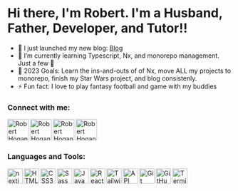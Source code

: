 
# Hi there, I'm Robert.  I'm a Husband, Father, Developer, and Tutor!!

- 🔭   I just launched my new blog: [Blog](https://blog.roberthogan.dev/ )
- 🌱   I’m currently learning Typescript, Nx, and monorepo management.  Just a few 🤣
- 🥅   2023 Goals: Learn the ins-and-outs of of Nx, move ALL my projects to monorepo, finish my Star Wars project, and blog consistenly.
- ⚡   Fun fact: I love to play fantasy football and game with my buddies

### Connect with me:

[<img align="left" alt="Robert Hogan | Portfolio" width="48px" src="https://img.icons8.com/color/512/internet.png" />](https://roberthogan.dev/)

[<img align="left" alt="Robert Hogan | Twitter" width="48px" src="https://img.icons8.com/cute-clipart/512/twitter.png" />](https://twitter.com/robert_s_hogan)

[<img align="left" alt="Robert Hogan | LinkedIn" width="48px" src="https://img.icons8.com/color/512/linkedin-circled.png" />](https://www.linkedin.com/in/robert-s-hogan/)

[<img align="left" alt="Robert Hogan | Email" width="48px" src="https://img.icons8.com/color/512/apple-mail.png" />](https://www.robertshogan.com/)

<br />
<br />
<br />

### Languages and Tools:

<img align="left" alt="nextjs" width="34px" 
src="https://img.icons8.com/fluency-systems-regular/512/nextjs.png" />

<img align="left" alt="HTML5" width="34px" src="https://tabler-icons.io/static/tabler-icons/icons/brand-html5.svg" />

<img align="left" alt="CSS3" width="34px" src="https://tabler-icons.io/static/tabler-icons/icons/brand-css3.svg" />

<img align="left" alt="Sass" width="34px" src="https://tabler-icons.io/static/tabler-icons/icons/brand-sass.svg" />

<img align="left" alt="JavaScript" width="34px" src="https://tabler-icons.io/static/tabler-icons/icons/brand-javascript.svg" />

<img align="left" alt="React" width="34px" src="https://tabler-icons.io/static/tabler-icons/icons/brand-react.svg" />

<img align="left" alt="TailwindCSS" width="34px" src="https://tabler-icons.io/static/tabler-icons/icons/brand-tailwind.svg" />

<img align="left" alt="API" width="34px" src="https://tabler-icons.io/static/tabler-icons/icons/api.svg" />

<img align="left" alt="Git" width="34px" src="https://tabler-icons.io/static/tabler-icons/icons/git-merge.svg" />

<img align="left" alt="GitHub" width="34px" src="https://tabler-icons.io/static/tabler-icons/icons/brand-github.svg" />

<img align="left" alt="Terminal" width="34px" src="https://tabler-icons.io/static/tabler-icons/icons/terminal-2.svg" />
